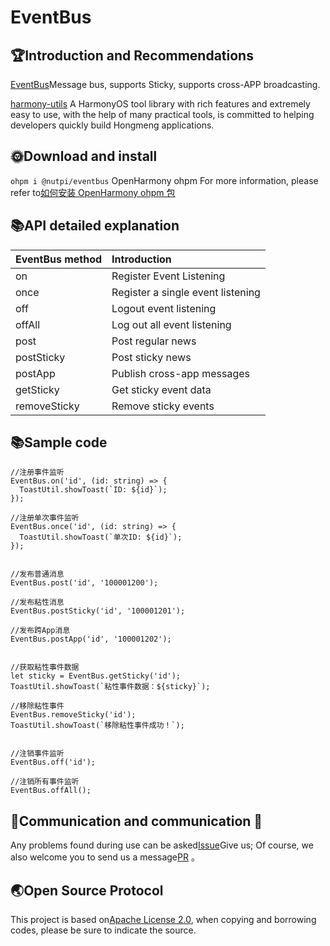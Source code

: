 # EventBus

## 🏆Introduction and Recommendations

[EventBus](https://ohpm.openharmony.cn/#/cn/detail/@nutpi%2Feventbus)Message bus, supports Sticky, supports cross-APP broadcasting.

[harmony-utils](https://ohpm.openharmony.cn/#/cn/detail/@pura%2Fharmony-utils)
A HarmonyOS tool library with rich features and extremely easy to use, with the help of many practical tools, is committed to helping developers quickly build Hongmeng applications.


## 🌞Download and install

`ohpm i @nutpi/eventbus`
OpenHarmony ohpm
For more information, please refer to[如何安装 OpenHarmony ohpm 包](https://ohpm.openharmony.cn/#/cn/help/downloadandinstall)

## 📚API detailed explanation

| EventBus method | Introduction |
|:-------------|:---------|
| on | Register Event Listening |
| once | Register a single event listening |
| off | Logout event listening |
| offAll | Log out all event listening |
| post | Post regular news |
| postSticky | Post sticky news |
| postApp | Publish cross-app messages |
| getSticky | Get sticky event data |
| removeSticky | Remove sticky events |

## 📚Sample code

```
//注册事件监听
EventBus.on('id', (id: string) => {
  ToastUtil.showToast(`ID: ${id}`);
});

//注册单次事件监听
EventBus.once('id', (id: string) => {
  ToastUtil.showToast(`单次ID: ${id}`);
});


//发布普通消息
EventBus.post('id', '100001200');

//发布粘性消息
EventBus.postSticky('id', '100001201');

//发布跨App消息
EventBus.postApp('id', '100001202');


//获取粘性事件数据
let sticky = EventBus.getSticky('id');
ToastUtil.showToast(`粘性事件数据：${sticky}`);

//移除粘性事件
EventBus.removeSticky('id');
ToastUtil.showToast(`移除粘性事件成功！`);


//注销事件监听
EventBus.off('id');

//注销所有事件监听
EventBus.offAll();
```

## 🍎Communication and communication 🙏

Any problems found during use can be asked[Issue](https://gitee.com/tongyuyan/harmony-utils/issues)Give us;
Of course, we also welcome you to send us a message[PR](https://gitee.com/tongyuyan/harmony-utils/pulls) 。

## 🌏Open Source Protocol

This project is based on[Apache License 2.0](https://www.apache.org/licenses/LICENSE-2.0.html), when copying and borrowing codes, please be sure to indicate the source.
